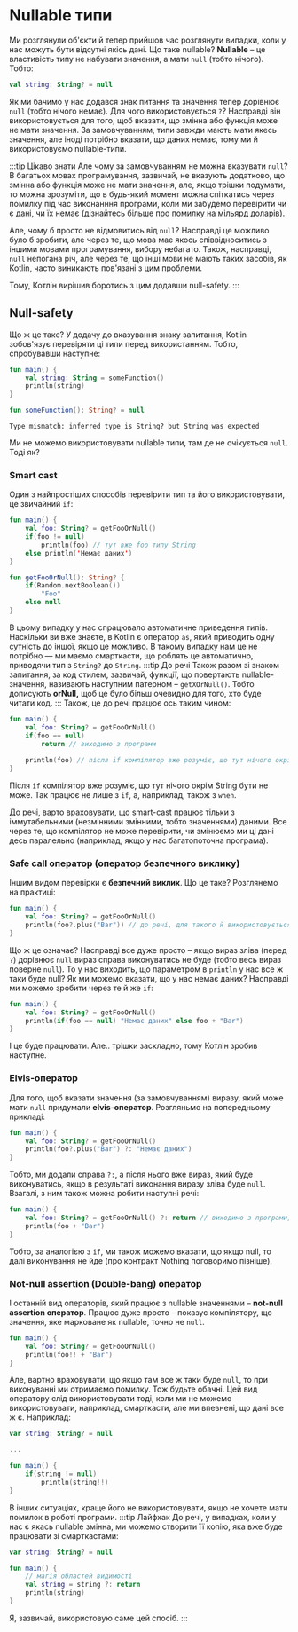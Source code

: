 # Nullable типи
Ми розглянули об'єкти й тепер прийшов час розглянути випадки, коли у нас можуть бути відсутні якісь дані.
Що таке nullable? **Nullable** – це властивість типу не набувати значення, а мати `null` (тобто нічого). Тобто:
```kotlin
val string: String? = null
```
Як ми бачимо у нас додався знак питання та значення тепер дорівнює `null` (тобто нічого немає).
Для чого використовується `?`? Насправді він використовується для того, щоб вказати, що змінна або функція
може не мати значення. За замовчуванням, типи завжди мають мати якесь значення, але іноді потрібно вказати, що
даних немає, тому ми й використовуємо nullable-типи.

:::tip Цікаво знати
Але чому за замовчуванням не можна вказувати `null`? В багатьох мовах програмування, зазвичай, не вказують додатково,
що змінна або функція може не мати значення, але, якщо трішки подумати, то можна зрозуміти, що в будь-який момент
можна спіткатись через помилку під час виконанння програми, коли ми забудемо перевірити чи є дані, чи їх немає
(дізнайтесь більше про [помилку на мільярд доларів](https://hinchman-amanda.medium.com/null-pointer-references-the-billion-dollar-mistake-1e616534d485)).

Але, чому б просто не відмовитись від `null`? Насправді це можливо було б зробити, але через те, що мова має
якось співвідноситись з іншими мовами програмування, вибору небагато. Також, насправді, `null` непогана річ,
але через те, що інші мови не мають таких засобів, як Kotlin, часто виникають пов'язані з цим проблеми.

Тому, Котлін вирішив боротись з цим додавши null-safety.
:::

## Null-safety
Що ж це таке? У додачу до вказування знаку запитання, Kotlin зобов'язує перевіряти ці типи перед використанням. Тобто,
спробувавши наступне:
```kotlin
fun main() {
    val string: String = someFunction()
	println(string)
}

fun someFunction(): String? = null
```
```
Type mismatch: inferred type is String? but String was expected
```
Ми не можемо використовувати nullable типи, там де не очікується `null`. Тоді як?
### Smart cast
Один з найпростіших способів перевірити тип та його використовувати, це звичайний `if`:
```kotlin
fun main() {
    val foo: String? = getFooOrNull()
    if(foo != null)
        println(foo) // тут вже foo типу String
    else println('Немає даних')
}

fun getFooOrNull(): String? {
    if(Random.nextBoolean())
        "Foo"
    else null
}
```
В цьому випадку у нас спрацювало автоматичне приведення типів. Наскільки ви вже знаєте, в Kotlin є оператор `as`,
який приводить одну сутність до іншої, якщо це можливо. В такому випадку нам це не потрібно — ми маємо смарткасти,
що роблять це автоматично, приводячи тип з `String?` до `String`.
:::tip До речі
Також разом зі знаком запитання, за код стилем, зазвичай, функції, що повертають nullable-значення, називають наступним
патерном – `getXOrNull()`. Тобто дописують **orNull,** щоб це було більш очевидно для того, хто буде читати код.
:::
Також, це до речі працює ось таким чином:
```kotlin
fun main() {
    val foo: String? = getFooOrNull()
    if(foo == null)
        return // виходимо з програми
    
    println(foo) // після if компілятор вже розуміє, що тут нічого окрім String бути не може
}
```
Після `if` компілятор вже розуміє, що тут нічого окрім String бути не може. Так працює не лише з `if`, а, наприклад,
також з `when`.

До речі, варто враховувати, що smart-cast працює тільки з іммутабельними (незмінними змінними, тобто значеннями)
даними. Все через те, що компілятор не може перевірити, чи змінюємо ми ці дані десь паралельно (наприклад, якщо
у нас багатопоточна програма).
### Safe call оператор (оператор безпечного виклику)
Іншим видом перевірки є **безпечний виклик**. Що це таке? Розглянемо на практиці:
```kotlin
fun main() {
    val foo: String? = getFooOrNull()    
    println(foo?.plus("Bar")) // до речі, для такого й використовується подібний запис операторів
}
```
Що ж це означає? Насправді все дуже просто – якщо вираз зліва (перед `?`) дорівнює `null` вираз справа
виконуватись не буде (тобто весь вираз поверне `null`).
То у нас виходить, що параметром в `println` у нас все ж таки буде null? Як ми можемо вказати, що у нас немає даних?
Насправді ми можемо зробити через те й же `if`:
```kotlin
fun main() {
    val foo: String? = getFooOrNull()    
    println(if(foo == null) "Немає даних" else foo + "Bar")
}
```
І це буде працювати. Але.. трішки заскладно, тому Котлін зробив наступне.
### Elvis-оператор
Для того, щоб вказати значення (за замовчуванням) виразу, який може мати `null` придумали **elvis-оператор**.
Розгляньмо на попередньому прикладі:
```kotlin
fun main() {
    val foo: String? = getFooOrNull()    
    println(foo?.plus("Bar") ?: "Немає даних")
}
```
Тобто, ми додали справа `?:`, а після нього вже вираз, який буде виконуватись, якщо в результаті виконання виразу зліва
буде `null`.
Взагалі, з ним також можна робити наступні речі:
```kotlin
fun main() {
    val foo: String? = getFooOrNull() ?: return // виходимо з програми, якщо null    
    println(foo + "Bar")
}
```
Тобто, за аналогією з `if`, ми також можемо вказати, що якщо null, то далі виконування не йде (про контракт Nothing 
поговоримо пізніше).
### Not-null assertion (Double-bang) оператор
І останній вид операторів, який працює з nullable значеннями – **not-null assertion оператор**.
Працює дуже просто – показує компілятору, що значення, яке марковане як nullable, точно не `null`.
```kotlin
fun main() {
    val foo: String? = getFooOrNull() 
    println(foo!! + "Bar")
}
```
Але, вартно враховувати, що якщо там все ж таки буде `null`, то при виконуванні ми отримаємо помилку. Тож будьте обачні.
Цей вид оператору слід використовувати тоді, коли ми не можемо використовувати, наприклад, смарткасти, але ми впевнені,
що дані все ж є. Наприклад:
```kotlin
var string: String? = null

...

fun main() {
    if(string != null)
        println(string!!)
}
```
В інших ситуаціях, краще його не використовувати, якщо не хочете мати помилок в роботі програми.
:::tip Лайфхак
До речі, у випадках, коли у нас є якась nullable змінна, ми можемо створити її копію, яка вже буде працювати зі
смарткастами:
```kotlin
var string: String? = null

fun main() {
    // магія областей видимості
    val string = string ?: return
    println(string)
}
```
Я, зазвичай, використовую саме цей спосіб.
:::
